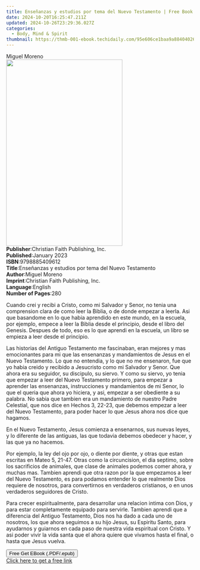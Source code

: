 ```yaml
---
title: Enseñanzas y estudios por tema del Nuevo Testamento | Free Book
date: 2024-10-20T16:25:47.211Z
updated: 2024-10-26T23:29:36.027Z
categories:
  - Body, Mind & Spirit
thumbnail: https://thmb-001-ebook.techidaily.com/95e606ce1baa9a88404026a167bb5e753fcdad9c08f3b55cf2dc216a9abea276.jpg
---
```

<main id="book-container">
  <div class="flex flex-col">
    <div class="book-brief flex-1 py-6 px-4 sm:p-6 md:py-10 md:px-8">
      <!-- brief-->
      <div class="book-brief-main">Miguel Moreno</div>
    </div>
    <div
      class="book-meta-info flex-1 grid gap-4 col-start-1 col-end-3 row-start-1 sm:mb-6 sm:grid-cols-4 lg:gap-6 lg:col-start-2 lg:row-end-6 lg:row-span-6 lg:mb-0"
    >
      <div
        class="book-meta-info-left place-content-center mt-4 p-4 text-sm leading-6 col-start-2 col-span-2 dark:text-slate-400"
      >
        <img
          class="w-full h-500 object-cover rounded-lg sm:h-255 sm:col-span-2 lg:col-span-full"
          src="https://img-001-ebook.techidaily.com/a3e6020b8f7f3c7eb7d137d73158b34f089a0ff9f2c5c22c325fd1ed83e9bf45.jpg"
          alt=""
          width="312"
          height="500"
        />
      </div>
      <div
        class="book-meta-info-right mt-2 col-start-1 row-start-2 col-span-3 self-center"
      >
        <!-- meta data  -->
        <div class="flex flex-col px-4 md:px-8">
          <div class="flex-1">
            <strong>Publisher</strong>:<span class="px-2"
              >Christian Faith Publishing, Inc.</span
            >
          </div>
          <div class="flex-1">
            <strong>Published</strong>:<span class="px-2">January 2023</span>
          </div>
          <div class="flex-1">
            <strong>ISBN</strong>:<span class="px-2">9798885409612</span>
          </div>
          <div class="flex-1">
            <strong>Title</strong>:<span class="px-2"
              >Enseñanzas y estudios por tema del Nuevo Testamento</span
            >
          </div>
          <div class="flex-1">
            <strong>Author</strong>:<span class="px-2">Miguel Moreno</span>
          </div>
          <div class="flex-1">
            <strong>Imprint</strong>:<span class="px-2"
              >Christian Faith Publishing, Inc.</span
            >
          </div>
          <div class="flex-1">
            <strong>Language</strong>:<span class="px-2">English</span>
          </div>
          <div class="flex-1">
            <strong>Number of Pages</strong>:<span class="px-2">280</span>
          </div>
        </div>
      </div>
    </div>
    <div class="book-description flex-1 py-6 px-4 sm:p-6 md:py-10 md:px-8">
      <div class="book-description-main">
        <div accordion-content="" id="description">
          <p>
            Cuando crei y recibi a Cristo, como mi Salvador y Senor, no tenia
            una comprension clara de como leer la Biblia, o de donde empezar a
            leerla. Asi que basandome en lo que habia aprendido en este mundo,
            en la escuela, por ejemplo, empece a leer la Biblia desde el
            principio, desde el libro del Genesis. Despues de todo, eso es lo
            que aprendi en la escuela, un libro se empieza a leer desde el
            principio.
          </p>
          <p></p>
          <p>
            Las historias del Antiguo Testamento me fascinaban, eran mejores y
            mas emocionantes para mi que las ensenanzas y mandamientos de Jesus
            en el Nuevo Testamento. Lo que no entendia, y lo que no me
            ensenaron, fue que yo habia creido y recibido a Jesucristo como mi
            Salvador y Senor. Que ahora era su seguidor, su discipulo, su
            siervo. Y como su siervo, yo tenia que empezar a leer del Nuevo
            Testamento primero, para empezar a aprender las ensenanzas,
            instrucciones y mandamientos de mi Senor, lo que el queria que ahora
            yo hiciera, y asi, empezar a ser obediente a su palabra. No sabia
            que tambien era un mandamiento de nuestro Padre Celestial, que nos
            dice en Hechos 3, 22-23, que debemos empezar a leer del Nuevo
            Testamento, para poder hacer lo que Jesus ahora nos dice que
            hagamos.
          </p>
          <p></p>
          <p>
            En el Nuevo Testamento, Jesus comienza a ensenarnos, sus nuevas
            leyes, y lo diferente de las antiguas, las que todavia debemos
            obedecer y hacer, y las que ya no hacemos.
          </p>
          <p></p>
          <p>
            Por ejemplo, la ley del ojo por ojo, o diente por diente, y otras
            que estan escritas en Mateo 5, 21-47. Otras como la circuncision, el
            dia septimo, sobre los sacrificios de animales, que clase de
            animales podemos comer ahora, y muchas mas. Tambien aprendi que otra
            razon por la que empezamos a leer del Nuevo Testamento, es para
            podamos entender lo que realmente Dios requiere de nosotros, para
            convertirnos en verdaderos cristianos, o en unos verdaderos
            seguidores de Cristo.
          </p>
          <p></p>
          <p>
            Para crecer espiritualmente, para desarrollar una relacion intima
            con Dios, y para estar completamente equipado para servirle. Tambien
            aprendi que a diferencia del Antiguo Testamento, Dios nos ha dado a
            cada uno de nosotros, los que ahora seguimos a su hijo Jesus, su
            Espiritu Santo, para ayudarnos y guiarnos en cada paso de nuestra
            vida espiritual con Cristo. Y asi poder vivir la vida santa que el
            ahora quiere que vivamos hasta el final, o hasta que Jesus vuelva.
          </p>
        </div>
        <div class="accordion-fader"></div>
      </div>
    </div>
    <div class="book-excerpts flex-1 py-6 px-4 sm:p-6 md:py-10 md:px-8"></div>
    <div
      class="book-about-author flex-1 py-6 px-4 sm:p-6 md:py-10 md:px-8"
    ></div>
    <div class="book-free-get flex-1 py-6 px-4 sm:p-6 md:py-10 md:px-8">
      <button
        id="btn-free-get"
        class="bg-blue-500 hover:bg-blue-700 text-white font-bold py-2 px-4 rounded"
      >
        Free Get EBook (.PDF/.epub)
      </button>
      <div id="countdown-display" class="px-2 text-lg mt-2"></div>
      <a
        id="free-link"
        class="hidden bg-blue-500 hover:bg-blue-700 text-white font-bold py-2 px-4 rounded"
        href="https://www.ebooks.com/en-us/book/210751398/ense-anzas-y-estudios-por-tema-del-nuevo-testamento/miguel-moreno/"
        target="_blank"
        >Click here to get a free link</a
      >
    </div>
    <script>
      let countdownTime = 0;
      let countdownInterval = null;
      document
        .getElementById('btn-free-get')
        .addEventListener('click', startCountdown);
      function startCountdown() {
        countdownTime = new Date().getTime() + 60000 * 3;
        countdownInterval = setInterval(updateCountdown, 1000);
        document.getElementById('btn-free-get').disabled = true;
        document
          .getElementById('btn-free-get')
          .classList.add('bg-gray-500', 'cursor-not-allowed');
      }
      function updateCountdown() {
        let currentTime = new Date().getTime();
        let timeLeft = countdownTime - currentTime;
        let secondsLeft = Math.floor(timeLeft / 1000);
        document.getElementById('countdown-display').innerHTML =
          `Remaining time: ${secondsLeft} seconds.`;
        if (secondsLeft <= 0) {
          clearInterval(countdownInterval);
          document.getElementById('btn-free-get').classList.add('hidden');
          document.getElementById('free-link').classList.remove('hidden');
          document.getElementById('countdown-display').innerHTML = '';
        }
      }
    </script>
  </div>
</main>

<ins class="adsbygoogle"
      style="display:block"
      data-ad-client="ca-pub-7571918770474297"
      data-ad-slot="8358498916"
      data-ad-format="auto"
      data-full-width-responsive="true"></ins>
    